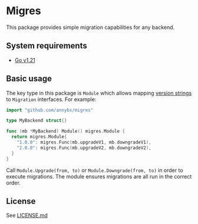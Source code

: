 # Migres

This package provides simple migration capabilities for any backend.

## System requirements

- [Go v1.21](https://go.dev/dl/)

## Basic usage

The key type in this package is `Module` which allows mapping [version strings](https://pkg.go.dev/github.com/annybs/go-version) to `Migration` interfaces. For example:

```go
import "github.com/annybs/migres"

type MyBackend struct{}

func (mb *MyBackend) Module() migres.Module {
  return migres.Module{
    "1.0.0": migres.Func(mb.upgradeV1, mb.downgradeV1),
    "2.0.0": migres.Func(mb.upgradeV2, mb.downgradeV2),
  }
}
```

Call `Module.Upgrade(from, to)` or `Module.Downgrade(from, to)` in order to execute migrations. The module ensures migrations are all run in the correct order.

## License

See [LICENSE.md](./LICENSE.md)
